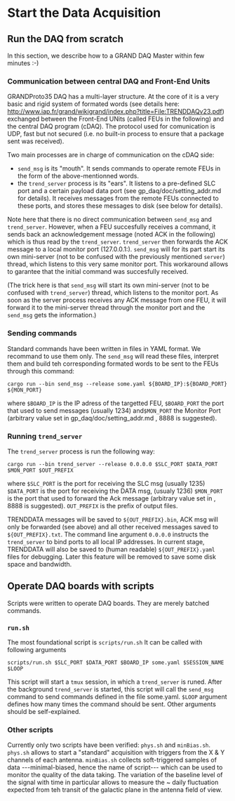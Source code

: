 # Start the Data Acquisition

## Run the DAQ from scratch 
In this section, we describe how to a GRAND DAQ Master within few minutes :-)


### Communication between central DAQ and Front-End Units
GRANDProto35 DAQ has a multi-layer structure. At the core of it is a very basic and rigid system of formated words (see details here: http://www.iap.fr/grand/wikigrand/index.php?title=File:TRENDDAQv23.pdf) exchanged between the Front-End UNits (called FEUs in the following) and the central DAQ program (cDAQ). The protocol used for comunication is UDP, fast but not secured (i.e. no built-in process to ensure that a package sent was received).

Two main processes are in charge of communication on the cDAQ side:
- ```send_msg``` is its "mouth". It sends commands to operate remote FEUs in the form of the above-mentionned words. 
- the ```trend_server``` process is its "ears". It listens to a pre-defined SLC port and a certain payload data port (see 
        gp_daq/doc/setting_addr.md
       for details). It receives messages from the remote FEUs connected to these ports, and stores these messages to disk (see below for details).

Note here that there is no direct communication between ```send_msg``` and ```trend_server```. However, when a FEU succesfully receives a command, it sends back an acknowledgement message (noted ACK in the following) which is thus read by the ```trend_server```. ```trend_server``` then forwards the ACK message to a local monitor port (127.0.0.1:<Monitor Port>). ```send_msg``` will for its part start its own mini-server (not to be confused with the previously mentioned ```server```) thread, which listens to this very same monitor port. This workaround allows to garantee that the initial command was succesfully received.
  
(The trick here is that ```send_msg``` will start its own mini-server (not to be confused with ```trend_server```) thread, which listens to the monitor port. As soon as the server process receives any ACK message from one FEU, it will forward it to the mini-server thread through the monitor port and the ```send_msg``` gets the information.)

### Sending commands

Standard commands have been written in files in YAML format. We recommand to use them only. The ```send_msg``` will read these files, interpret them and build teh corresponding formated words to be sent to the FEUs through this command:
```
cargo run --bin send_msg --release some.yaml ${BOARD_IP}:${BOARD_PORT} ${MON_PORT}
```
where ```$BOARD_IP``` is the IP adress of the targetted FEU, ```$BOARD_PORT``` the port that used to send messages (usually 1234) and```$MON_PORT``` the Monitor Port (arbitrary value set in 
        gp_daq/doc/setting_addr.md
      , 8888 is suggested).


### Running ```trend_server```

The ```trend_server``` process is run the following way:

```
cargo run --bin trend_server --release 0.0.0.0 $SLC_PORT $DATA_PORT $MON_PORT $OUT_PREFIX
```
where ```$SLC_PORT``` is the port for receiving the SLC msg (usually 1235)
```$DATA_PORT``` is the port for receiving the DATA msg, (usualy 1236)
```$MON_PORT``` is the port that used to forward the Ack message (arbitrary value set in , 8888 is suggested).
```OUT_PREFIX``` is the prefix of output files. 

TRENDDATA messages will be saved to ```${OUT_PREFIX}.bin```, ACK msg will only be forwarded (see above) and all other received messages saved to ```${OUT_PREFIX}.txt```.
The command line argument ```0.0.0.0``` instructs the ```trend_server``` to bind ports to all local IP addresses.
In current stage, TRENDDATA will also be saved to (human readable) ```${OUT_PREFIX}.yaml``` files for debugging.
Later this feature will be removed to save some disk space and bandwidth.



## Operate DAQ boards with scripts
Scripts were written to operate DAQ boards. They are merely batched commands.

### ```run.sh```
The most foundational script is ```scripts/run.sh```
It can be called with following arguments
```
scripts/run.sh $SLC_PORT $DATA_PORT $BOARD_IP some.yaml $SESSION_NAME $LOOP
``` 
This script will start a ```tmux``` session, in which a ```trend_server``` is runed.
After the background ```trend_server``` is started, this script will call the ```send_msg``` command to send commands defined in the file some.yaml.
```$LOOP``` argument defines how many times the command should be sent. Other arguments should be self-explained.

### Other scripts
Currently only two scripts have been verified: ```phys.sh``` and ```minBias.sh```. ```phys.sh``` allows to start a "standard" acquisition with triggers from the X & Y channels of each antenna. ```minBias.sh``` collects soft-triggered samples of data ---minimal-biased, hence the name of script--- which can be used to monitor the quality of the data taking. The variation of the baseline level of the signal with time in particular allows to measure the ~ daily fluctuation expected from teh transit of the galactic plane in the antenna field of view.

